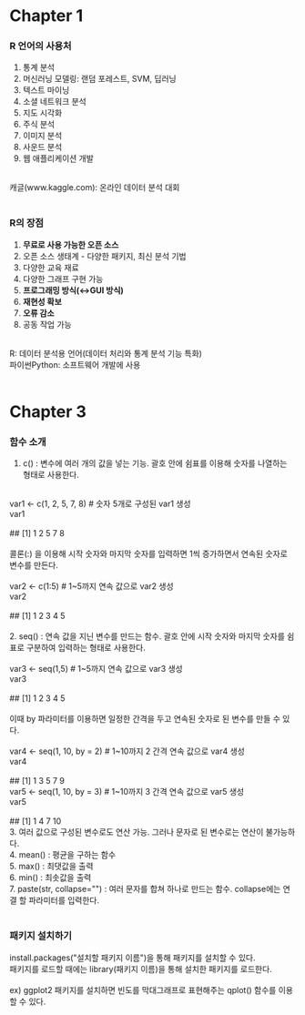 # Chapter 1

### R 언어의 사용처
  1) 통계 분석<br>
  2) 머신러닝 모델링: 랜덤 포레스트, SVM, 딥러닝<br>
  3) 텍스트 마이닝<br>
  4) 소셜 네트워크 분석<br>
  5) 지도 시각화<br>
  6) 주식 분석<br>
  7) 이미지 분석<br>
  8) 사운드 분석<br>
  9) 웹 애플리케이션 개발<br>
  <br>
  캐글(www.kaggle.com): 온라인 데이터 분석 대회<br>
  <br>
  
### R의 장점
  1) **무료로 사용 가능한 오픈 소스**<br>
  2) 오픈 소스 생태계 - 다양한 패키지, 최신 분석 기법<br>
  3) 다양한 교육 재료<br>
  4) 다양한 그래프 구현 가능<br>
  5) **프로그래밍 방식(↔GUI 방식)**<br>
  6) **재현성 확보**<br>
  7) **오류 감소**<br>
  8) 공동 작업 가능<br>
<br>
R: 데이터 분석용 언어(데이터 처리와 통계 분석 기능 특화)<br>
파이썬Python: 소프트웨어 개발에 사용<br>
<br>

# Chapter 3

### 함수 소개
1) c() : 변수에 여러 개의 값을 넣는 기능. 괄호 안에 쉼표를 이용해 숫자를 나열하는 형태로 사용한다.<br>
<br>
var1 <- c(1, 2, 5, 7, 8) # 숫자 5개로 구성된 var1 생성<br>
var1<br>
<br>
##  [1] 1 2 5 7 8<br>
<br>
콜론(:) 을 이용해 시작 숫자와 마지막 숫자를 입력하면 1씩 증가하면서 연속된 숫자로 변수를 만든다.<br>
<br>
var2 <- c(1:5) # 1~5까지 연속 값으로 var2 생성<br>
var2<br>
<br>
## [1] 1 2 3 4 5<br>
<br>
2. seq() : 연속 값을 지닌 변수를 만드는 함수. 괄호 안에 시작 숫자와 마지막 숫자를 쉼표로 구분하여 입력하는 형태로 사용한다.<br>
<br>
var3 <- seq(1,5) # 1~5까지 연속 값으로 var3 생성<br>
var3<br>
<br>
## [1] 1 2 3 4 5<br>
<br>
이때 by 파라미터를 이용하면 일정한 간격을 두고 연속된 숫자로 된 변수를 만들 수  있다.<br>
<br>
var4 <- seq(1, 10, by = 2) # 1~10까지 2 간격 연속 값으로 var4 생성<br>
var4<br>
<br>
## [1] 1 3 5 7 9
<br>
var5 <- seq(1, 10, by = 3) # 1~10까지 3 간격 연속 값으로 var5 생성<br>
var5<br>
<br>
## [1] 1 4 7 10
<br>
3. 여러 값으로 구성된 변수로도 연산 가능. 그러나 문자로 된 변수로는 연산이 불가능하다.<br>
4. mean() : 평균을 구하는 함수<br>
5. max() : 최댓값을 출력<br>
6. min() : 최솟값을 출력<br>
7. paste(str, collapse="") : 여러 문자를 합쳐 하나로 만드는 함수. collapse에는 연결 할 파라미터를 입력한다. <br>
<br>

### 패키지 설치하기
install.packages("설치할 패키지 이름")을 통해 패키지를 설치할 수 있다.<br>
패키지를 로드할 때에는 library(패키지 이름)을 통해 설치한 패키지를 로드한다.<br>
<br>
ex) ggplot2 패키지를 설치하면 빈도를 막대그래프로 표현해주는 qplot() 함수를 이용할 수 있다.<br>
